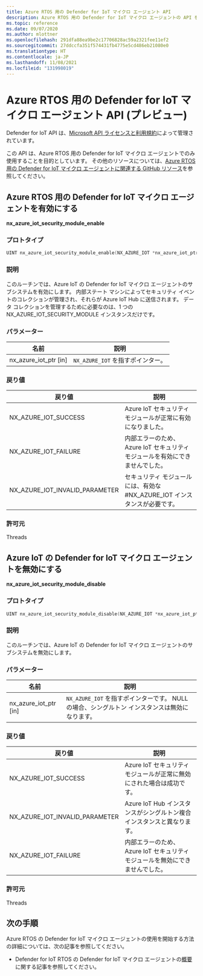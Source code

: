 ```yaml
---
title: Azure RTOS 用の Defender for IoT マイクロ エージェント API
description: Azure RTOS 用の Defender for IoT マイクロ エージェントの API を参照します。
ms.topic: reference
ms.date: 09/07/2020
ms.author: mlottner
ms.openlocfilehash: 291dfa88ea9be2c17706828ac59a2321fee11ef2
ms.sourcegitcommit: 27ddccfa351f574431fb4775e5cd486eb21080e0
ms.translationtype: HT
ms.contentlocale: ja-JP
ms.lasthandoff: 11/08/2021
ms.locfileid: "131998019"
---
```

# <a name="defender-iot-micro-agent-for-azure-rtos-api-preview"></a>Azure RTOS 用の Defender for IoT マイクロ エージェント API (プレビュー)

Defender for IoT API は、[Microsoft API ライセンスと利用規約](/legal/microsoft-apis/terms-of-use)によって管理されています。

この API は、Azure RTOS 用の Defender for IoT マイクロ エージェントでのみ使用することを目的としています。 その他のリソースについては、[Azure RTOS 用の Defender for IoT マイクロ エージェントに関連する GitHub リソース](https://github.com/azure-rtos/azure-iot-preview/releases)を参照してください。

## <a name="enable-defender-iot-micro-agent-for-azure-rtos"></a>Azure RTOS 用の Defender for IoT マイクロ エージェントを有効にする

**nx_azure_iot_security_module_enable**

### <a name="prototype"></a>プロトタイプ

```c
UINT nx_azure_iot_security_module_enable(NX_AZURE_IOT *nx_azure_iot_ptr);
```

### <a name="description"></a>説明

このルーチンでは、Azure IoT の Defender for IoT マイクロ エージェントのサブシステムを有効にします。 内部ステート マシンによってセキュリティ イベントのコレクションが管理され、それらが Azure IoT Hub に送信されます。 データ コレクションを管理するために必要なのは、1 つの NX_AZURE_IOT_SECURITY_MODULE インスタンスだけです。

### <a name="parameters"></a>パラメーター

| 名前 | 説明 |
|---------|---------|
| nx_azure_iot_ptr  [in]    | `NX_AZURE_IOT` を指すポインター。  |

### <a name="return-values"></a>戻り値

|戻り値  |説明 |
|---------|---------|
|NX_AZURE_IOT_SUCCESS|   Azure IoT セキュリティ モジュールが正常に有効になりました。     |
|NX_AZURE_IOT_FAILURE   |  内部エラーのため、Azure IoT セキュリティ モジュールを有効にできませんでした。    |
|NX_AZURE_IOT_INVALID_PARAMETER   |  セキュリティ モジュールには、有効な #NX_AZURE_IOT インスタンスが必要です。      |

### <a name="allowed-from"></a>許可元

Threads

## <a name="disable-azure-iot-defender-iot-micro-agent"></a>Azure IoT の Defender for IoT マイクロ エージェントを無効にする

**nx_azure_iot_security_module_disable**

### <a name="prototype"></a>プロトタイプ

```c
UINT nx_azure_iot_security_module_disable(NX_AZURE_IOT *nx_azure_iot_ptr);
```

### <a name="description"></a>説明

このルーチンでは、Azure IoT の Defender for IoT マイクロ エージェントのサブシステムを無効にします。

### <a name="parameters"></a>パラメーター

| 名前 | 説明 |
|---------|---------|
| nx_azure_iot_ptr  [in]    | `NX_AZURE_IOT` を指すポインターです。 NULL の場合、シングルトン インスタンスは無効になります。 |

### <a name="return-values"></a>戻り値

|戻り値  |説明 |
|---------|---------|
|NX_AZURE_IOT_SUCCESS     |   Azure IoT セキュリティ モジュールが正常に無効にされた場合は成功です。      |
|NX_AZURE_IOT_INVALID_PARAMETER   |  Azure IoT Hub インスタンスがシングルトン複合インスタンスと異なります。       |
|NX_AZURE_IOT_FAILURE    |  内部エラーのため、Azure IoT セキュリティ モジュールを無効にできませんでした。       |

### <a name="allowed-from"></a>許可元

Threads

## <a name="next-steps"></a>次の手順

Azure RTOS の Defender for IoT マイクロ エージェントの使用を開始する方法の詳細については、次の記事を参照してください。

- Defender for IoT RTOS の Defender for IoT マイクロ エージェントの[概要](iot-security-azure-rtos.md)に関する記事を参照してください。
